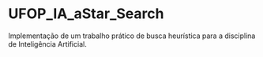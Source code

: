 # UFOP_IA_aStar_Search
Implementação de um trabalho prático de busca heurística para a disciplina de Inteligência Artificial.
